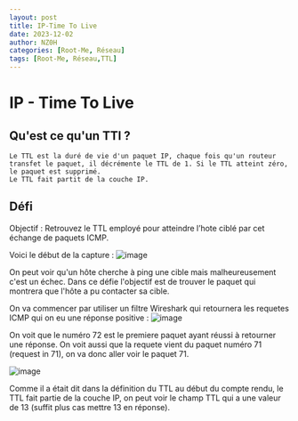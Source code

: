 ```yaml
---
layout: post
title: IP-Time To Live
date: 2023-12-02
author: NZ0H
categories: [Root-Me, Réseau]
tags: [Root-Me, Réseau,TTL]
---
```

# IP - Time To Live
## Qu'est ce qu'un TTl ?
```
Le TTL est la duré de vie d'un paquet IP, chaque fois qu'un routeur transfet le paquet, il décrémente le TTL de 1. Si le TTL atteint zéro, le paquet est supprimé.
Le TTL fait partit de la couche IP.
```
## Défi
Objectif : Retrouvez le TTL employé pour atteindre l’hote ciblé par cet échange de paquets ICMP.

Voici le début de la capture : 
![image](https://hackmd.io/_uploads/Hy4r5qrqp.png)

On peut voir qu'un hôte cherche à ping une cible mais malheureusement c'est un échec. Dans ce défie l'objectif est de trouver le paquet qui montrera que l'hôte a pu contacter sa cible.

On va commencer par utiliser un filtre Wireshark qui retournera les requetes ICMP qui on eu une réponse positive : 
![image](https://hackmd.io/_uploads/Sk-Bh9Scp.png)


On voit que le numéro 72 est le premiere paquet ayant réussi à retourner une réponse. On voit aussi que la requete vient du paquet numéro 71 (request in 71), on va donc aller voir le paquet 71.

![image](https://hackmd.io/_uploads/SJEW0cS96.png)


Comme il a était dit dans la définition du TTL au début du compte rendu, le TTL fait partie de la couche IP, on peut voir le champ TTL qui a une valeur de 13 (suffit plus cas mettre 13 en réponse).